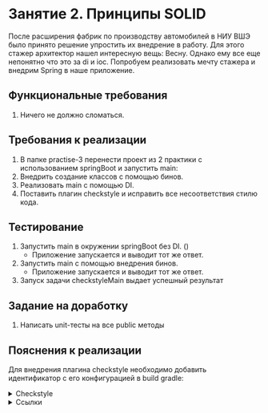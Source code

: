 # Занятие 2. Принципы SOLID
После расширения фабрик по производству автомобилей в НИУ ВШЭ было принято решение упростить их внедрение в работу. Для этого стажер архитектор нашел интересную вещь: Весну. Однако ему все еще непонятно что это за di и ioc. Попробуем реализовать мечту стажера и внедрим Spring в наше приложение.
## Функциональные требования
1. Ничего не должно сломаться.
## Требования к реализации
1. В папке practise-3 перенести проект из 2 практики с использованием springBoot и запустить main:
2. Внедрить создание классов с помощью бинов.
3. Реализовать main с помощью DI.
4. Поставить плагин checkstyle и исправить все несоответствия стилю кода.

## Тестирование
1. Запустить main в окружении springBoot без DI. ()
   - Приложение запускается и выводит тот же ответ.
2. Запустить main с помощью внедрения бинов.
   - Приложение запускается и выводит тот же ответ.
3. Запуск задачи checkstyleMain выдает успешный результат
## Задание на доработку
1. Написать unit-тесты на все public методы
## Пояснения к реализации
Для внедрения плагина checkstyle необходимо добавить идентификатор с его конфигурацией в build gradle:
<details>
<summary>Checkstyle</summary>
```
plugins {
	checkstyle
}
checkstyle {
toolVersion = "10.13.0"
isIgnoreFailures = false
maxWarnings = 0
maxErrors = 0
}
```
</details>
<details> 
<summary>Ссылки</summary>
1. https://habr.com/ru/companies/itelma/articles/546372/
</details>